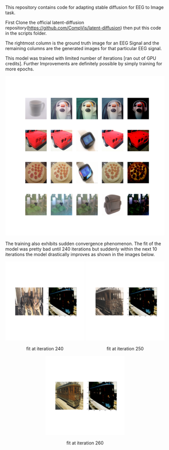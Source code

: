 This repository contains code for adapting stable diffusion for EEG to Image task.

First Clone the official latent-diffusion repository(https://github.com/CompVis/latent-diffusion) then put this code in the scripts folder.

The rightmost column is the ground truth image for an EEG Signal and the remaining columns are the generated images for that particular EEG signal.

This model was trained with limited number of iterations [ran out of GPU credits]. Further Improvements are definitely possible by simply training for more epochs.

![](image_570.png)

The training also exhibits sudden convergence phenomenon. The fit of the model was pretty bad until 240 iterations but suddenly within the next 10 iterations the model drastically improves as shown in the images below.

<div align="center">
  <div style="display: inline-block; text-align: center;">
    <img src="image_240.png" alt="fit at iteration 240" width="250" />
    <p>fit at iteration 240</p>
  </div>
  <div style="display: inline-block; text-align: center;">
    <img src="image_250.png" alt="fit at iteration 250" width="250" />
    <p>fit at iteration 250</p>
  </div>
  <div style="display: inline-block; text-align: center;">
    <img src="image_260.png" alt="fit at iteration 260" width="250" />
    <p>fit at iteration 260</p>
  </div>
</div>
